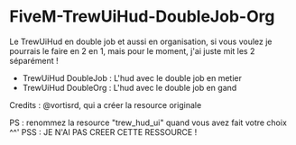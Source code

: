 # FiveM-TrewUiHud-DoubleJob-Org

Le TrewUiHud en double job et aussi en organisation, si vous voulez je pourrais le faire en 2 en 1, mais pour le moment, j'ai juste mit les 2 séparément !

- TrewUiHud DoubleJob : L'hud avec le double job en metier
- TrewUiHud DoubleOrg : L'hud avec le double job en gand


Credits : @vortisrd, qui a créer la resource originale


PS : renommez la resource "trew_hud_ui" quand vous avez fait votre choix ^^'
PSS :  JE N'AI PAS CREER CETTE RESSOURCE !
